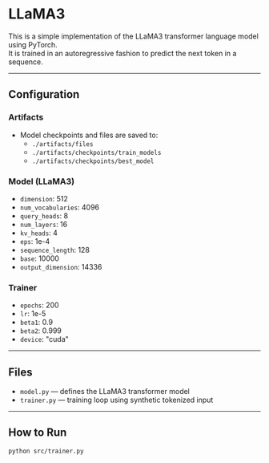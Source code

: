 # LLaMA3

This is a simple implementation of the LLaMA3 transformer language model using PyTorch.  
It is trained in an autoregressive fashion to predict the next token in a sequence.

---

## Configuration

### Artifacts

- Model checkpoints and files are saved to:
  - `./artifacts/files`
  - `./artifacts/checkpoints/train_models`
  - `./artifacts/checkpoints/best_model`

### Model (LLaMA3)

- `dimension`: 512  
- `num_vocabularies`: 4096  
- `query_heads`: 8  
- `num_layers`: 16  
- `kv_heads`: 4  
- `eps`: 1e-4  
- `sequence_length`: 128  
- `base`: 10000  
- `output_dimension`: 14336  

### Trainer

- `epochs`: 200  
- `lr`: 1e-5  
- `beta1`: 0.9  
- `beta2`: 0.999  
- `device`: "cuda"  

---

## Files

- `model.py` — defines the LLaMA3 transformer model
- `trainer.py` — training loop using synthetic tokenized input

---

## How to Run

```bash
python src/trainer.py
````